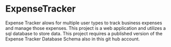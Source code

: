 # ExpenseTracker
Expense Tracker alows for multiple user types to track business expenses and manage those expenses. 
This project is a web application and utilizes a sql database to store data. 
This project requires a published version of the Expense Tracker Database Schema also in this git hub account. 
